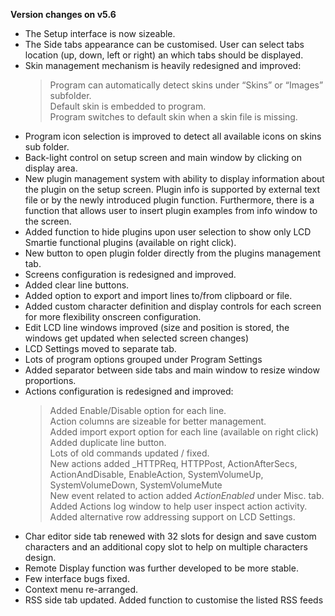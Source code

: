 
**Version changes on v5.6**

 - The Setup interface is now sizeable.
 - The Side tabs appearance can be customised. User can select tabs
   location (up, down, left or right) an which tabs should be displayed.
 - Skin management mechanism is heavily redesigned and improved:
    > Program can automatically detect skins under “Skins” or “Images” subfolder.\
    > Default skin is embedded to program.\
    > Program switches to default skin when a skin file is missing.
 - Program icon selection is improved to detect all available icons on skins sub folder.
 - Back-light control on setup screen and main window by clicking on  display area.
 - New plugin management system with ability to display information  about the plugin on the setup screen. Plugin info is supported by external text file or by the newly introduced plugin function.
   Furthermore, there is a function that allows user to insert plugin examples from info window to the screen.
 - Added function to hide plugins upon user selection to show only LCD Smartie functional plugins (available on right click).
 - New button to open plugin folder directly from the plugins management tab.
 - Screens configuration is redesigned and improved.
 - Added clear line buttons.
 - Added option to export and import lines to/from clipboard or file.
 - Added custom character definition and display controls for each screen for more flexibility onscreen configuration.
 - Edit LCD line windows improved (size and position is stored, the windows get updated when selected screen changes)
 - LCD Settings moved to separate tab.
 - Lots of program options grouped under Program Settings
 - Added separator between side tabs and main window to resize window proportions.
 - Actions configuration is redesigned and improved:
    > Added Enable/Disable option for each line.\
    > Action columns are sizeable for better management.\
    > Added import export option for each line (available on right click)\
    > Added duplicate line button.\
    > Lots of old commands updated / fixed.\
    > New actions added _HTTPReq, HTTPPost, ActionAfterSecs, ActionAndDisable, EnableAction, SystemVolumeUp, SystemVolumeDown, SystemVolumeMute\
    > New event related to action added _ActionEnabled_ under Misc. tab.\
    > Added Actions log window to help user inspect action activity.\
    > Added alternative row addressing support on LCD Settings.
 - Char editor side tab renewed with 32 slots for design and save custom characters and an additional copy slot to help on multiple characters design.
 - Remote Display function was further developed to be more stable.
 - Few interface bugs fixed.
 - Context menu re-arranged.
 - RSS side tab updated. Added function to customise the listed RSS feeds
